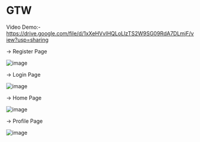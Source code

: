 # GTW
Video Demo:-
https://drive.google.com/file/d/1xXeHVvIHQLoLlzTS2W9SG09RdA7DLmjF/view?usp=sharing

-> Register Page

![image](https://github.com/kshivam30/GTW/assets/88775032/1014ac54-0560-4b7c-b3c2-34335542092b)

-> Login Page

![image](https://github.com/kshivam30/GTW/assets/88775032/f9559bb4-0f71-40c1-b4ac-efeee697287c)

-> Home Page

![image](https://github.com/kshivam30/GTW/assets/88775032/f25e6d64-77b6-44f9-b28b-e642eea188a0)

-> Profile Page

![image](https://github.com/kshivam30/GTW/assets/88775032/8ada762c-2d9b-4aad-b0b6-3900bea12d25)



